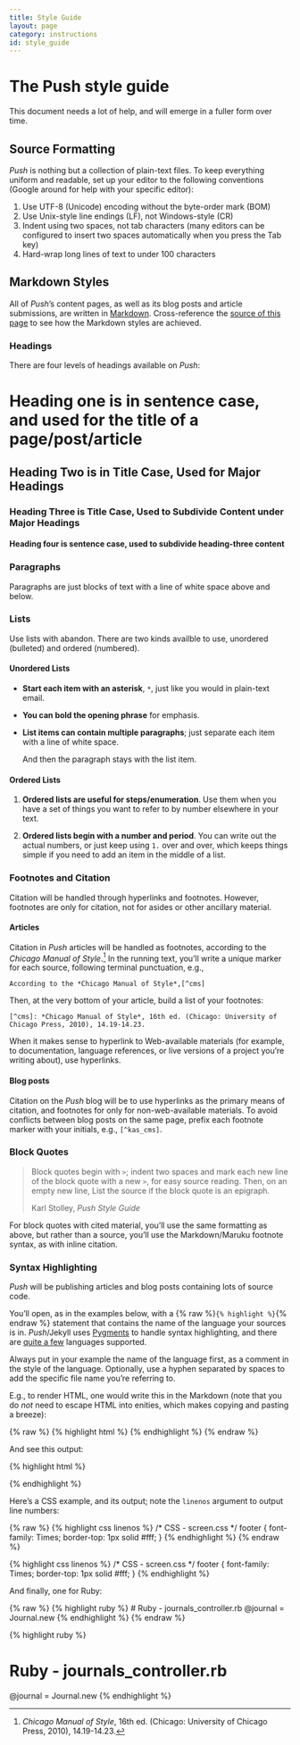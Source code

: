 ```yaml
---
title: Style Guide
layout: page
category: instructions
id: style_guide
---
```


# The Push style guide

This document needs a lot of help, and will emerge in a fuller form over time.

## Source Formatting

*Push* is nothing but a collection of plain-text files. To keep everything uniform and readable,
set up your editor to the following conventions (Google around for help with your specific editor):

1. Use UTF-8 (Unicode) encoding without the byte-order mark (BOM)
1. Use Unix-style line endings (LF), not Windows-style (CR)
1. Indent using two spaces, not tab characters (many editors can be configured to insert two spaces
   automatically when you press the Tab key)
1. Hard-wrap long lines of text to under 100 characters

## Markdown Styles

All of *Push*’s content pages, as well as its blog posts and article submissions, are written in
[Markdown](http://daringfireball.net/projects/markdown/syntax). Cross-reference the
[source of this page]() to see how the Markdown styles are achieved.

### Headings

There are four levels of headings available on *Push*:

# Heading one is in sentence case, and used for the title of a page/post/article

## Heading Two is in Title Case, Used for Major Headings

### Heading Three is Title Case, Used to Subdivide Content under Major Headings

#### Heading four is sentence case, used to subdivide heading-three content

### Paragraphs

Paragraphs are just blocks of text with a line of white space above and below.

### Lists

Use lists with abandon. There are two kinds availble to use, unordered (bulleted) and ordered
(numbered).

#### Unordered Lists

* **Start each item with an asterisk**, `*`, just like you would in plain-text email.

* **You can bold the opening phrase** for emphasis.

* **List items can contain multiple paragraphs**; just separate each item with a line of white
  space.

  And then the paragraph stays with the list item.

#### Ordered Lists

1. **Ordered lists are useful for steps/enumeration**. Use them when you have a set of things
   you want to refer to by number elsewhere in your text.

1. **Ordered lists begin with a number and period**. You can write out the actual numbers, or
   just keep using `1.` over and over, which keeps things simple if you need to add an item in
   the middle of a list.

### Footnotes and Citation

Citation will be handled through hyperlinks and footnotes. However, footnotes are only for citation,
not for asides or other ancillary material.

#### Articles

Citation in *Push* articles will be handled as footnotes, according to the *Chicago Manual of
Style*.[^cms] In the running text, you’ll write a unique marker for each source, following terminal
punctuation, e.g.,

    According to the *Chicago Manual of Style*,[^cms]

Then, at the very bottom of your article, build a list of your footnotes:

    [^cms]: *Chicago Manual of Style*, 16th ed. (Chicago: University of Chicago Press, 2010), 14.19-14.23.

When it makes sense to hyperlink to Web-available materials (for example, to documentation,
language references, or live versions of a project you’re writing about), use hyperlinks.

#### Blog posts

Citation on the *Push* blog will be to use hyperlinks as the primary means of citation, and
footnotes for only for non-web-available materials. To avoid conflicts between blog posts on the
same page, prefix each footnote marker with your initials, e.g., `[^kas_cms]`.

### Block Quotes

> Block quotes begin with `>`; indent two spaces and mark each new line of the block quote
> with a new `>`, for easy source reading. Then, on an empty new line, List
> the source if the block quote is an epigraph.
>
> Karl Stolley, *Push Style Guide*

For block quotes with cited material, you’ll use the same formatting as above, but rather than a
source, you’ll use the Markdown/Maruku footnote syntax, as with inline citation.

### Syntax Highlighting

*Push* will be publishing articles and blog posts containing lots of source code.

You’ll open, as in the examples below, with a {% raw %}`{% highlight %}`{% endraw %} statement that
contains the name of the language your sources is in. *Push*/Jekyll uses
[Pygments](http://pygments.org/) to handle syntax highlighting, and there are
[quite a few](http://pygments.org/languages/) languages supported.

Always put in your example the name of the language first, as a comment in the style of the
language. Optionally, use a hyphen separated by spaces to add the specific file name you’re
referring to.

E.g., to render HTML, one would write this in the Markdown (note that you do *not* need to escape
HTML into enities, which makes copying and pasting a breeze):

{% raw %}
    {% highlight html %}
    <!-- HTML -->
    <!DOCTYPE html>
    <html lang="en">
    {% endhighlight %}
{% endraw %}

And see this output:

{% highlight html %}
<!-- HTML -->
<!DOCTYPE html>
<html lang="en">
{% endhighlight %}

Here’s a CSS example, and its output; note the `linenos` argument to output line numbers:

{% raw %}
    {% highlight css linenos %}
    /* CSS - screen.css */
    footer {
      font-family: Times;
      border-top: 1px solid #fff;
    }
    {% endhighlight %}
{% endraw %}

{% highlight css linenos %}
/* CSS - screen.css */
footer {
  font-family: Times;
  border-top: 1px solid #fff;
}
{% endhighlight %}

And finally, one for Ruby:

{% raw %}
    {% highlight ruby %}
    # Ruby - journals_controller.rb
    @journal = Journal.new
    {% endhighlight %}
{% endraw %}

{% highlight ruby %}
# Ruby - journals_controller.rb
@journal = Journal.new
{% endhighlight %}

[^cms]: *Chicago Manual of Style*, 16th ed. (Chicago: University of Chicago Press, 2010), 14.19-14.23.
